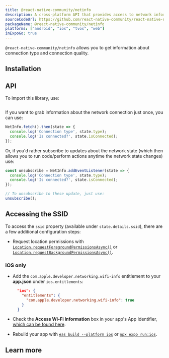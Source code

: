 ```yaml
---
title: @react-native-community/netinfo
description: A cross-platform API that provides access to network information.
sourceCodeUrl: https://github.com/react-native-community/react-native-netinfo
packageName: @react-native-community/netinfo
platforms: ["android", "ios", "tvos", "web"]
inExpoGo: true
---
```


`@react-native-community/netinfo` allows you to get information about connection type and connection quality.

## Installation

## API

To import this library, use:

```js

```

If you want to grab information about the network connection just once, you can use:

```js
NetInfo.fetch().then(state => {
  console.log('Connection type', state.type);
  console.log('Is connected?', state.isConnected);
});
```

Or, if you'd rather subscribe to updates about the network state (which then allows you to run code/perform actions anytime the network state changes) use:

```js
const unsubscribe = NetInfo.addEventListener(state => {
  console.log('Connection type', state.type);
  console.log('Is connected?', state.isConnected);
});

// To unsubscribe to these update, just use:
unsubscribe();
```

## Accessing the SSID

To access the `ssid` property (available under `state.details.ssid`), there are a few additional configuration steps:

- Request location permissions with [`Location.requestForegroundPermissionsAsync()`](location.md#locationrequestforegroundpermissionsasync) or [`Location.requestBackgroundPermissionsAsync()`](location.md#locationrequestbackgroundpermissionsasync).

### iOS only

- Add the `com.apple.developer.networking.wifi-info` entitlement to your **app.json** under `ios.entitlements`:

  ```json app.json
    "ios": {
      "entitlements": {
        "com.apple.developer.networking.wifi-info": true
      }
    }
  ```

- Check the **Access Wi-Fi Information** box in your app's App Identifier, [which can be found here](https://developer.apple.com/account/resources/identifiers/list).
- Rebuild your app with [`eas build --platform ios`](/build/setup/#4-run-a-build) or [`npx expo run:ios`](/more/expo-cli/#compiling).

## Learn more